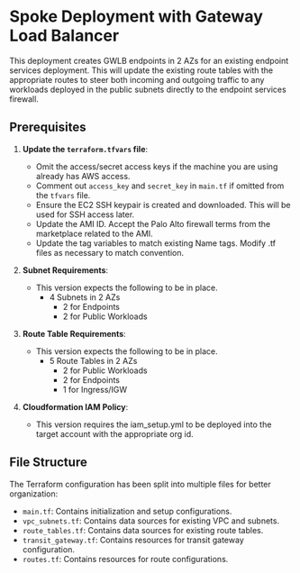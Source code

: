# Spoke Deployment with Gateway Load Balancer
This deployment creates GWLB endpoints in 2 AZs for an existing endpoint services deployment. This will update the existing route tables with the appropriate routes to steer both incoming and outgoing traffic to any workloads deployed in the public subnets directly to the endpoint services firewall.

## Prerequisites

1. **Update the `terraform.tfvars` file**:
    - Omit the access/secret access keys if the machine you are using already has AWS access.
    - Comment out `access_key` and `secret_key` in `main.tf` if omitted from the `tfvars` file.
    - Ensure the EC2 SSH keypair is created and downloaded. This will be used for SSH access later.
    - Update the AMI ID. Accept the Palo Alto firewall terms from the marketplace related to the AMI.
    - Update the tag variables to match existing Name tags. Modify .tf files as necessary to match convention.

2. **Subnet Requirements**:
    - This version expects the following to be in place.
      - 4 Subnets in 2 AZs
        - 2 for Endpoints
        - 2 for Public Workloads

3. **Route Table Requirements**:
   - This version expects the following to be in place.
     - 5 Route Tables in 2 AZs
       - 2 for Public Workloads
       - 2 for Endpoints
       - 1 for Ingress/IGW

4. **Cloudformation IAM Policy**:
   - This version requires the iam_setup.yml to be deployed into the target account with the appropriate org id.


## File Structure

The Terraform configuration has been split into multiple files for better organization:

- `main.tf`: Contains initialization and setup configurations.
- `vpc_subnets.tf`: Contains data sources for existing VPC and subnets.
- `route_tables.tf`: Contains data sources for existing route tables.
- `transit_gateway.tf`: Contains resources for transit gateway configuration.
- `routes.tf`: Contains resources for route configurations.

